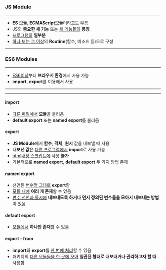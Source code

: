 ### JS Module

---

- **ES 모듈**, **ECMAScript모듈**이라고도 부름
- JS의 **중요한 새 기능** 또는 <u>새 기능들의</u> **통칭**
- <u>프로그램의</u> **일부분**
- <u>하나 또는 그 이상</u>의 **Routine**(함수, 메소드 등)으로 구성

---

### ES6 Modules

---

- <u>ES6이상</u>부터 **브라우저 환경**에서 사용 가능
- **import**, **export**를 이용해서 사용

---

---

#### import

- <u>다른 파일에서</u> **모듈**을 불러옴
- **default export** 또는 **named export**를 불러옴

#### export

- **JS Module**에서 **함수**, **객체**, **원시** 값을 내보낼 때 사용
- **내보낸 값**은 <u>다른 프로그램에서</u> **import**로 사용 가능
- <u>html내장 스크립트에</u> 사용 **불가**
- 기본적으로 **named export**, **default export** 두 가지 방법 존재

#### named export

- 선언된 <u>변수명 그대로</u> **export**함
- <u>모듈 내에</u> **여러 개 존재**할 수 있음
- <u>변수 선언과 동시에</u> **내보내도록 하거나** **먼저 정의된 변수들을 모아서 내보내는 방법**이 있음

#### default export

- <u>모듈에서</u> **하나만 존재**할 수 있음

#### export - from

- **import**와 **export**를 <u>한 번에 처리</u>할 수 있음
- 패키지의 <u>다른 모듈들을 한 곳에 모아</u> **일관된 형태로 내보내거나 관리하고자 할 때** 사용함